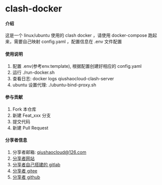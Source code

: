 # clash-docker

#### 介绍
这是一个 linux/ubuntu 使用的 clash docker ，请使用 docker-compose 跑起来，需要自己映射 config.yaml ，配置信息在 .env 文件配置

#### 使用说明

1.  配置 .env(参考env.template), 根据配置创建好相应的 config.yaml
2.  运行 ./run-docker.sh
3.  查看日志: docker logs qiushaocloud-clash-server
4.  ubuntu 设置代理: ./ubuntu-bind-proxy.sh

#### 参与贡献

1.  Fork 本仓库
2.  新建 Feat_xxx 分支
3.  提交代码
4.  新建 Pull Request


#### 分享者信息

1. 分享者邮箱: qiushaocloud@126.com
2. [分享者网站](https://www.qiushaocloud.top)
3. [分享者自己搭建的 gitlab](https://www.qiushaocloud.top/gitlab/qiushaocloud) 
3. [分享者 gitee](https://gitee.com/qiushaocloud/dashboard/projects) 
3. [分享者 github](https://github.com/qiushaocloud?tab=repositories) 
